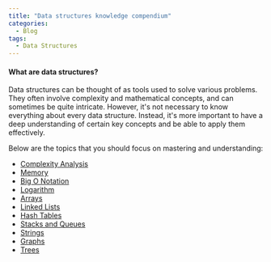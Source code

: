 ```yaml
---
title: "Data structures knowledge compendium"
categories:
  - Blog
tags:
  - Data Structures
---
```


#### What are data structures? 

Data structures can be thought of as tools used to solve various problems. They often involve complexity and mathematical concepts, and can sometimes be quite intricate. However, it's not necessary to know everything about every data structure. Instead, it's more important to have a deep understanding of certain key concepts and be able to apply them effectively.

Below are the topics that you should focus on mastering and understanding:

* [Complexity Analysis](https://matthewonsoftware.com/blog/complexity-analysis)
* [Memory](https://matthewonsoftware.com/blog/memory/)
* [Big O Notation](https://matthewonsoftware.com/blog/big-o-notation)
* [Logarithm](https://matthewonsoftware.com/blog/logarithm)
* [Arrays](https://matthewonsoftware.com/blog/arrays)
* [Linked Lists](https://matthewonsoftware.com/blog/linked-lists)
* [Hash Tables](https://matthewonsoftware.com/blog/hash-tables)
* [Stacks and Queues](https://matthewonsoftware.com/blog/stacks-and-queues)
* [Strings](https://matthewonsoftware.com/blog/strings)
* [Graphs](https://matthewonsoftware.com/blog/graphs)
* [Trees](https://matthewonsoftware.com/blog/trees)
